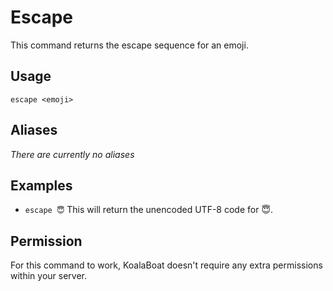 # Escape
This command returns the escape sequence for an emoji.

## Usage
`escape <emoji>`

## Aliases
*There are currently no aliases*

## Examples
- `escape 😇` This will return the unencoded UTF-8 code for 😇.

## Permission
For this command to work, KoalaBoat doesn't require any extra permissions within your server.